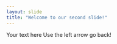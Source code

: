 ```yaml
---
layout: slide
title: "Welcome to our second slide!"
---
```


Your text here
Use the left arrow go back!

